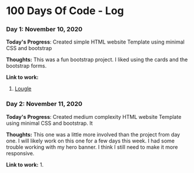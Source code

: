 # 100 Days Of Code - Log

### Day 1: November 10, 2020

**Today's Progress**: Created simple HTML website Template using minimal CSS and bootstrap

**Thoughts:** This was a fun bootstrap project. I liked using the cards and the bootstrap forms.

**Link to work:** 
1. [Lougle](https://github.com/AbondDev/Lougle.git)


### Day 2: November 11, 2020

**Today's Progress**: Created medium complexity HTML website Template using minimal CSS and bootstrap. It 

**Thoughts:** This one was a little more involved than the project from day one. I will likely work on this one for a few days this week. I had some trouble working with my hero banner. I think I still need to make it more responsive. 

**Link to work:** 
1. 

